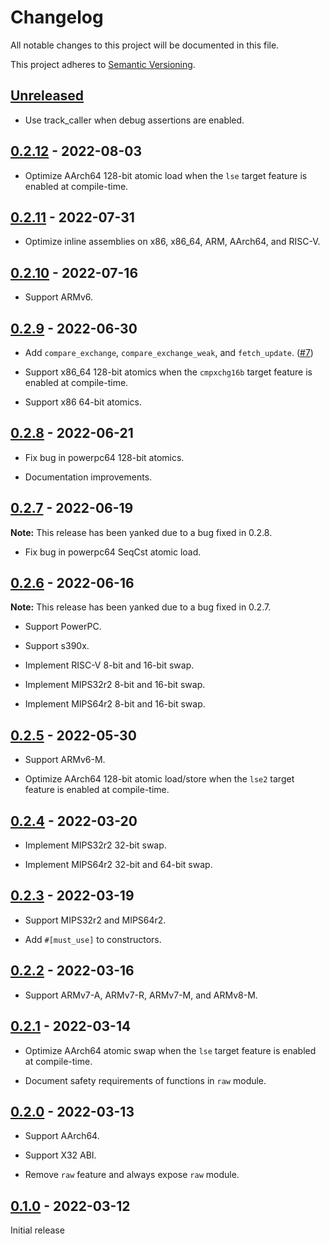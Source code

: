 # Changelog

All notable changes to this project will be documented in this file.

This project adheres to [Semantic Versioning](https://semver.org).

<!--
Note: In this file, do not use the hard wrap in the middle of a sentence for compatibility with GitHub comment style markdown rendering.
-->

## [Unreleased]

- Use track_caller when debug assertions are enabled.

## [0.2.12] - 2022-08-03

- Optimize AArch64 128-bit atomic load when the `lse` target feature is enabled at compile-time.

## [0.2.11] - 2022-07-31

- Optimize inline assemblies on x86, x86_64, ARM, AArch64, and RISC-V.

## [0.2.10] - 2022-07-16

- Support ARMv6.

## [0.2.9] - 2022-06-30

- Add `compare_exchange`, `compare_exchange_weak`, and `fetch_update`. ([#7](https://github.com/taiki-e/atomic-maybe-uninit/pull/7))

- Support x86_64 128-bit atomics when the `cmpxchg16b` target feature is enabled at compile-time.

- Support x86 64-bit atomics.

## [0.2.8] - 2022-06-21

- Fix bug in powerpc64 128-bit atomics.

- Documentation improvements.

## [0.2.7] - 2022-06-19

**Note:** This release has been yanked due to a bug fixed in 0.2.8.

- Fix bug in powerpc64 SeqCst atomic load.

## [0.2.6] - 2022-06-16

**Note:** This release has been yanked due to a bug fixed in 0.2.7.

- Support PowerPC.

- Support s390x.

- Implement RISC-V 8-bit and 16-bit swap.

- Implement MIPS32r2 8-bit and 16-bit swap.

- Implement MIPS64r2 8-bit and 16-bit swap.

## [0.2.5] - 2022-05-30

- Support ARMv6-M.

- Optimize AArch64 128-bit atomic load/store when the `lse2` target feature is enabled at compile-time.

## [0.2.4] - 2022-03-20

- Implement MIPS32r2 32-bit swap.

- Implement MIPS64r2 32-bit and 64-bit swap.

## [0.2.3] - 2022-03-19

- Support MIPS32r2 and MIPS64r2.

- Add `#[must_use]` to constructors.

## [0.2.2] - 2022-03-16

- Support ARMv7-A, ARMv7-R, ARMv7-M, and ARMv8-M.

## [0.2.1] - 2022-03-14

- Optimize AArch64 atomic swap when the `lse` target feature is enabled at compile-time.

- Document safety requirements of functions in `raw` module.

## [0.2.0] - 2022-03-13

- Support AArch64.

- Support X32 ABI.

- Remove `raw` feature and always expose `raw` module.

## [0.1.0] - 2022-03-12

Initial release

[Unreleased]: https://github.com/taiki-e/atomic-maybe-uninit/compare/v0.2.12...HEAD
[0.2.12]: https://github.com/taiki-e/atomic-maybe-uninit/compare/v0.2.11...v0.2.12
[0.2.11]: https://github.com/taiki-e/atomic-maybe-uninit/compare/v0.2.10...v0.2.11
[0.2.10]: https://github.com/taiki-e/atomic-maybe-uninit/compare/v0.2.9...v0.2.10
[0.2.9]: https://github.com/taiki-e/atomic-maybe-uninit/compare/v0.2.8...v0.2.9
[0.2.8]: https://github.com/taiki-e/atomic-maybe-uninit/compare/v0.2.7...v0.2.8
[0.2.7]: https://github.com/taiki-e/atomic-maybe-uninit/compare/v0.2.6...v0.2.7
[0.2.6]: https://github.com/taiki-e/atomic-maybe-uninit/compare/v0.2.5...v0.2.6
[0.2.5]: https://github.com/taiki-e/atomic-maybe-uninit/compare/v0.2.4...v0.2.5
[0.2.4]: https://github.com/taiki-e/atomic-maybe-uninit/compare/v0.2.3...v0.2.4
[0.2.3]: https://github.com/taiki-e/atomic-maybe-uninit/compare/v0.2.2...v0.2.3
[0.2.2]: https://github.com/taiki-e/atomic-maybe-uninit/compare/v0.2.1...v0.2.2
[0.2.1]: https://github.com/taiki-e/atomic-maybe-uninit/compare/v0.2.0...v0.2.1
[0.2.0]: https://github.com/taiki-e/atomic-maybe-uninit/compare/v0.1.0...v0.2.0
[0.1.0]: https://github.com/taiki-e/atomic-maybe-uninit/releases/tag/v0.1.0

